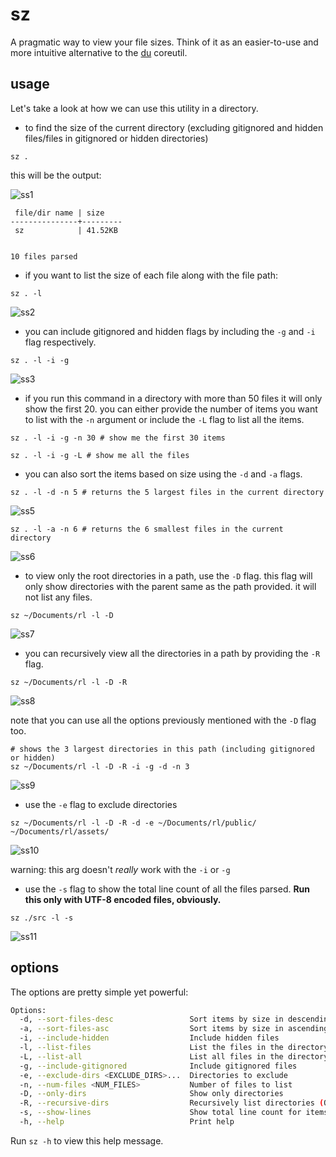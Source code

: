 # sz
A pragmatic way to view your file sizes. Think of it as an easier-to-use and more intuitive alternative to the
[du](https://www.gnu.org/software/coreutils/manual/html_node/du-invocation.html#du-invocation) coreutil.

## usage 

Let's take a look at how we can use this utility in a directory.

- to find the size of the current directory (excluding gitignored and hidden files/files in gitignored or hidden directories)

```
sz . 
```

this will be the output:

![ss1](https://i.imgur.com/ZZYI9ji.png)

```
 file/dir name | size    
---------------+---------
 sz            | 41.52KB 


10 files parsed
```

- if you want to list the size of each file along with the file path:

```
sz . -l
```

![ss2](https://i.imgur.com/lLPbgmS.png)

- you can include gitignored and hidden flags by including the `-g` and `-i` flag respectively.

```
sz . -l -i -g
```

![ss3](https://i.imgur.com/BDOB7ca.png)


- if you run this command in a directory with more than 50 files it will only show the first 20.
  you can either provide the number of items you want to list with the `-n` argument or include the
  `-L` flag to list all the items.

```
sz . -l -i -g -n 30 # show me the first 30 items
```

```
sz . -l -i -g -L # show me all the files
```

- you can also sort the items based on size using the `-d` and `-a` flags.

```
sz . -l -d -n 5 # returns the 5 largest files in the current directory
```

![ss5](https://i.imgur.com/eLrjAUN.png)

```
sz . -l -a -n 6 # returns the 6 smallest files in the current directory
```

![ss6](https://i.imgur.com/cSXNcqE.png)

- to view only the root directories in a path, use the `-D` flag.
  this flag will only show directories with the parent same as the path provided.
  it will not list any files.

```
sz ~/Documents/rl -l -D
```

![ss7](https://i.imgur.com/NQnnUEz.png)

- you can recursively view all the directories in a path by providing the `-R` flag.

```
sz ~/Documents/rl -l -D -R
```

![ss8](https://i.imgur.com/Ct34Uob.png)

note that you can use all the options previously mentioned with the `-D` flag too.

```
# shows the 3 largest directories in this path (including gitignored or hidden)
sz ~/Documents/rl -l -D -R -i -g -d -n 3 
```

![ss9](https://i.imgur.com/OFOQtib.png)

- use the `-e` flag to exclude directories

```
sz ~/Documents/rl -l -D -R -d -e ~/Documents/rl/public/ ~/Documents/rl/assets/
```

![ss10](https://i.imgur.com/FryPYYU.png)

warning: this arg doesn't *really* work with the `-i` or `-g` 

- use the `-s` flag to show the total line count of all the files parsed. **Run this only with
  UTF-8 encoded files, obviously.**

```
sz ./src -l -s
```

![ss11](https://i.imgur.com/9XU9Szm.png)

## options

The options are pretty simple yet powerful:

```bash
Options:
  -d, --sort-files-desc                 Sort items by size in descending order
  -a, --sort-files-asc                  Sort items by size in ascending order
  -i, --include-hidden                  Include hidden files
  -l, --list-files                      List the files in the directory
  -L, --list-all                        List all files in the directory even if directory count exceeds 50
  -g, --include-gitignored              Include gitignored files
  -e, --exclude-dirs <EXCLUDE_DIRS>...  Directories to exclude
  -n, --num-files <NUM_FILES>           Number of files to list
  -D, --only-dirs                       Show only directories
  -R, --recursive-dirs                  Recursively list directories (Only to be used with -D flag)
  -s, --show-lines                      Show total line count for items
  -h, --help                            Print help
```

Run `sz -h` to view this help message.
